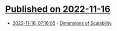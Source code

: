 # [Published on 2022-11-16](index.md)

* [2022-11-16, 07:16:05](https://news.ycombinator.com/item?id=33619933) - [Dimensions of Scalability](https://jenniferplusplus.com/dimensions-of-scalability/)
